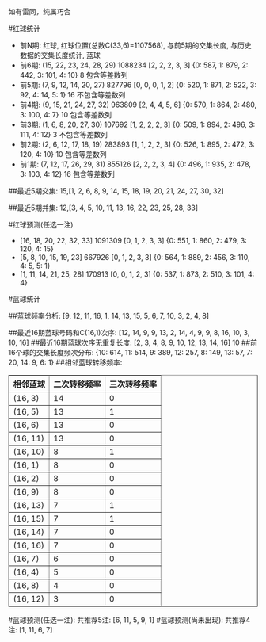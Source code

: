 <!-- 
.. title: 双色球2016127期(2016-10-30)数据分析报告
.. slug: slott-2016127-2016-10-30-report
.. date: 2016-10-31 08:00:00 UTC+08:00
.. tags: Lottery
.. link: 
.. description: 
.. type: text
-->

如有雷同，纯属巧合

<!-- TEASER_END-->

#红球统计

- 前N期: 红球, 红球位置(总数C(33,6)=1107568), 与前5期的交集长度, 与历史数据的交集长度统计, 蓝球
- 前6期: (15, 22, 23, 24, 28, 29) 1088234 [2, 2, 2, 3, 3] {0: 587, 1: 879, 2: 442, 3: 101, 4: 10} 8 包含等差数列
- 前5期: (7, 9, 12, 14, 20, 27) 827796 [0, 0, 0, 1, 2] {0: 520, 1: 871, 2: 522, 3: 92, 4: 14, 5: 1} 16 不包含等差数列
- 前4期: (9, 15, 21, 24, 27, 32) 963809 [2, 4, 4, 5, 6] {0: 570, 1: 864, 2: 480, 3: 100, 4: 7} 10 包含等差数列
- 前3期: (1, 6, 8, 20, 27, 30) 107692 [1, 2, 2, 2, 3] {0: 509, 1: 894, 2: 496, 3: 111, 4: 12} 3 不包含等差数列
- 前2期: (2, 6, 12, 17, 18, 19) 283893 [1, 1, 2, 2, 3] {0: 526, 1: 895, 2: 472, 3: 120, 4: 10} 10 包含等差数列
- 前1期: (7, 12, 17, 26, 29, 31) 855126 [2, 2, 2, 3, 4] {0: 496, 1: 935, 2: 478, 3: 103, 4: 12} 16 包含等差数列

##最近5期交集:
15,[1, 2, 6, 8, 9, 14, 15, 18, 19, 20, 21, 24, 27, 30, 32]

##最近5期并集:
12,[3, 4, 5, 10, 11, 13, 16, 22, 23, 25, 28, 33]

#红球预测(任选一注)

- [16, 18, 20, 22, 32, 33] 1091309 [0, 1, 2, 3, 3] {0: 551, 1: 860, 2: 479, 3: 120, 4: 15}
- [5, 8, 10, 15, 19, 23] 667926 [0, 1, 2, 3, 3] {0: 564, 1: 889, 2: 456, 3: 110, 4: 5, 5: 1}
- [1, 11, 14, 21, 25, 28] 170913 [0, 0, 1, 2, 3] {0: 537, 1: 873, 2: 510, 3: 101, 4: 4}

#蓝球统计

##蓝球频率分析:
[9, 12, 11, 16, 1, 14, 13, 15, 5, 6, 7, 10, 3, 2, 4, 8]

##最近16期蓝球号码和C(16,1)次序:
 [12, 14, 9, 9, 13, 2, 14, 4, 9, 9, 8, 16, 10, 3, 10, 16]
##最近16期蓝球次序无重复长度:
 [2, 3, 4, 8, 9, 10, 12, 13, 14, 16] 10
##前16个球的交集长度频次分布:
{10: 614, 11: 514, 9: 389, 12: 257, 8: 149, 13: 57, 7: 20, 14: 9, 6: 1}
##相邻蓝球转移频率:
 <table border="1" class="table table-striped dataframe">
  <thead>
    <tr style="text-align: right;">
      <th>相邻蓝球</th>
      <th>二次转移频率</th>
      <th>三次转移频率</th>
    </tr>
  </thead>
  <tbody>
    <tr>
      <td>(16, 3)</td>
      <td>14</td>
      <td>0</td>
    </tr>
    <tr>
      <td>(16, 5)</td>
      <td>13</td>
      <td>1</td>
    </tr>
    <tr>
      <td>(16, 6)</td>
      <td>13</td>
      <td>0</td>
    </tr>
    <tr>
      <td>(16, 11)</td>
      <td>13</td>
      <td>0</td>
    </tr>
    <tr>
      <td>(16, 10)</td>
      <td>8</td>
      <td>1</td>
    </tr>
    <tr>
      <td>(16, 1)</td>
      <td>8</td>
      <td>0</td>
    </tr>
    <tr>
      <td>(16, 2)</td>
      <td>8</td>
      <td>0</td>
    </tr>
    <tr>
      <td>(16, 9)</td>
      <td>8</td>
      <td>0</td>
    </tr>
    <tr>
      <td>(16, 13)</td>
      <td>7</td>
      <td>1</td>
    </tr>
    <tr>
      <td>(16, 15)</td>
      <td>7</td>
      <td>1</td>
    </tr>
    <tr>
      <td>(16, 14)</td>
      <td>7</td>
      <td>0</td>
    </tr>
    <tr>
      <td>(16, 16)</td>
      <td>7</td>
      <td>0</td>
    </tr>
    <tr>
      <td>(16, 7)</td>
      <td>6</td>
      <td>0</td>
    </tr>
    <tr>
      <td>(16, 4)</td>
      <td>5</td>
      <td>0</td>
    </tr>
    <tr>
      <td>(16, 8)</td>
      <td>4</td>
      <td>0</td>
    </tr>
    <tr>
      <td>(16, 12)</td>
      <td>3</td>
      <td>0</td>
    </tr>
  </tbody>
</table>
#蓝球预测(任选一注):
共推荐5注: [6, 11, 5, 9, 1]
#蓝球预测(尚未出现):
共推荐4注: [1, 11, 6, 7]

